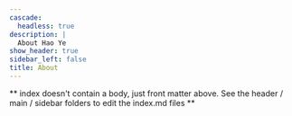```yaml
---
cascade:
  headless: true
description: |
  About Hao Ye
show_header: true
sidebar_left: false
title: About
---
```


** index doesn't contain a body, just front matter above.
See the header / main / sidebar folders to edit the index.md files **

